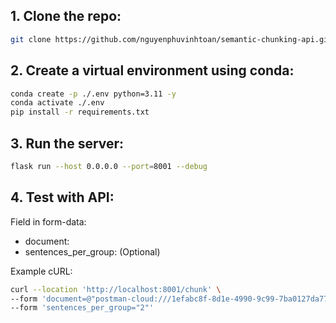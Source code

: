 ## 1. Clone the repo:
```bash
git clone https://github.com/nguyenphuvinhtoan/semantic-chunking-api.git
``` 
## 2. Create a virtual environment using conda:
```bash
conda create -p ./.env python=3.11 -y
conda activate ./.env
pip install -r requirements.txt
``` 
## 3. Run the server:
```bash
flask run --host 0.0.0.0 --port=8001 --debug
``` 
## 4. Test with API:
Field in form-data:
- document: <upload file transcript>
- sentences_per_group: <number of sentences want to group> (Optional)

Example cURL:
```bash
curl --location 'http://localhost:8001/chunk' \
--form 'document=@"postman-cloud:///1efabc8f-8d1e-4990-9c99-7ba0127da772"' \
--form 'sentences_per_group="2"'
```
